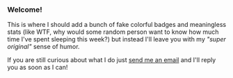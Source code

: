 ### Welcome!

This is where I should add a bunch of fake colorful badges and meaningless stats (like WTF, why would some random person want to know how much time I've spent sleeping this week?) but instead I'll leave you with my _"super original"_ sense of humor.

If you are still curious about what I do just [send me an email](mailto:ramonvilafer@gmail.com) and I'll reply you as soon as I can!

